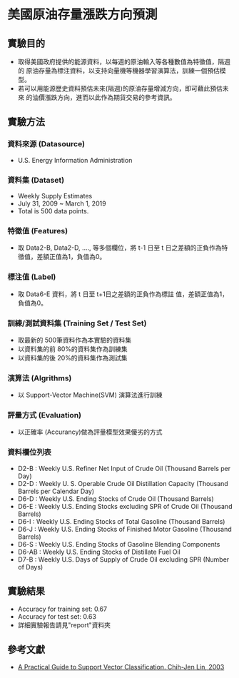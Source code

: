 # 美國原油存量漲跌方向預測

## 實驗目的

- 取得美國政府提供的能源資料，以每週的原油輸入等各種數值為特徵值，隔週的 原油存量為標注資料，以支持向量機等機器學習演算法，訓練一個預估模型。
- 若可以用能源歷史資料預估未來(隔週)的原油存量增減方向，即可藉此預估未來 的油價漲跌方向，進而以此作為期貨交易的參考資訊。

## 實驗方法

### 資料來源 (Datasource)
- U.S. Energy Information Administration

### 資料集 (Dataset)
- Weekly Supply Estimates
- July 31, 2009 ~ March 1, 2019
- Total is 500 data points.

### 特徵值 (Features)
- 取 Data2-B, Data2-D, ...., 等多個欄位，將 t-1 日至 t 日之差額的正負作為特徵值，差額正值為1，負值為0。

### 標注值 (Label)
- 取 Data6-E 資料，將 t 日至 t+1日之差額的正負作為標註 值，差額正值為1，負值為0。

### 訓練/測試資料集 (Training Set / Test Set)
- 取最新的 500筆資料作為本實驗的資料集
- 以資料集的前 80%的資料集作為訓練集
- 以資料集的後 20%的資料集作為測試集

### 演算法 (Algrithms)
- 以 Support-Vector Machine(SVM) 演算法進行訓練

### 評量方式 (Evaluation)
- 以正確率 (Accurancy)做為評量模型效果優劣的方式

### 資料欄位列表
- D2-B : Weekly U.S. Refiner Net Input of Crude Oil (Thousand Barrels per Day)
- D2-D : Weekly U. S. Operable Crude Oil Distillation Capacity (Thousand Barrels per Calendar Day)
- D6-D : Weekly U.S. Ending Stocks of Crude Oil (Thousand Barrels)
- D6-E : Weekly U.S. Ending Stocks excluding SPR of Crude Oil (Thousand Barrels)
- D6-I : Weekly U.S. Ending Stocks of Total Gasoline (Thousand Barrels)
- D6-J : Weekly U.S. Ending Stocks of Finished Motor Gasoline (Thousand Barrels)
- D6-S : Weekly U.S. Ending Stocks of Gasoline Blending Components
- D6-AB : Weekly U.S. Ending Stocks of Distillate Fuel Oil
- D7-B : Weekly U.S. Days of Supply of Crude Oil excluding SPR (Number of Days)

## 實驗結果

- Accuracy for training set: 0.67
- Accuracy for test set: 0.63
- 詳細實驗報告請見"report"資料夾

## 參考文獻

- [A Practical Guide to Support Vector Classification. Chih-Jen Lin, 2003](https://cdn.fbsbx.com/v/t59.2708-21/56835846_2120982971333713_3907667920003530752_n.pdf/A-Practical-Guide-to-Support-Vector-Classification.pdf?_nc_cat=102&_nc_oc=AQlDde5VgtkARL8zqHgrMT9tIx4fxmonKwxI0w5Utu_upaMkDmr5eHDk_3mKlH44LGg&_nc_ht=cdn.fbsbx.com&oh=0337f86caa76a02eb3f9dee633a27a7d&oe=5D88C944&dl=1&fbclid=IwAR1cn_fIj-bF2077yNVicSvDsL6r93Qv9PExqbXJBvEHlZmSkHTrhzSbHL8)



